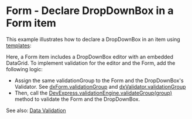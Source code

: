 # Form - Declare DropDownBox in a Form item

This example illustrates how to declare a DropDownBox in an item using [templates](https://js.devexpress.com/Documentation/ApiReference/UI_Widgets/dxForm/Item_Types/SimpleItem/#template):

Here, a Form item includes a DropDownBox editor with an embedded DataGrid. To implement validation for the editor and the Form, add the following logic:
- Assign the same validationGroup to the Form and the DropDownBox's Validator. See [dxForm.validationGroup](https://js.devexpress.com/Documentation/ApiReference/UI_Widgets/dxForm/Configuration/#validationGroup) and [dxValidator.validationGroup](https://js.devexpress.com/Documentation/ApiReference/UI_Widgets/dxValidator/Configuration/#validationGroup)
- Then, call the [DevExpress.validationEngine.validateGroup(group)](https://js.devexpress.com/Documentation/ApiReference/Common/Utils/validationEngine/#validateGroupgroup) method to validate the Form and the DropDownBox.

See also: 
[Data Validation](https://js.devexpress.com/Documentation/Guide/Widgets/Common/UI_Widgets/Data_Validation/)
